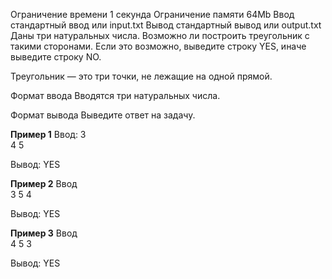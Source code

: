 
Ограничение времени	1 секунда
Ограничение памяти	64Mb
Ввод	стандартный ввод или input.txt
Вывод	стандартный вывод или output.txt
Даны три натуральных числа. Возможно ли построить треугольник с такими сторонами. Если это возможно, выведите строку YES, иначе выведите строку NO.

Треугольник — это три точки, не лежащие на одной прямой.

Формат ввода
Вводятся три натуральных числа.

Формат вывода
Выведите ответ на задачу.

**Пример 1**
Ввод:
3       
4
5

Вывод: YES

**Пример 2**
Ввод	
3
5
4

Вывод: YES

**Пример 3**
Ввод	
4
5
3

Вывод: YES
